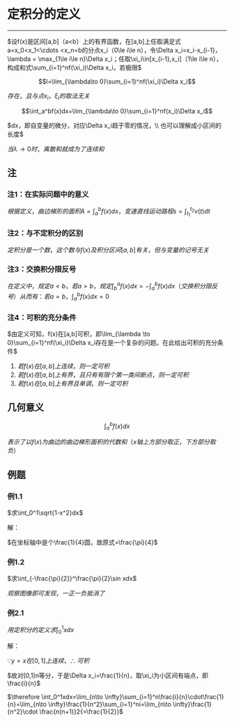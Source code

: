 # 定积分的定义

---

$设f(x)是区间[a,b]（a<b）上的有界函数，在[a,b]上任取满足式a=x_0<x_1<\cdots <x_n=b的分点x_i（0\le i\le n），令\Delta x_i=x_i-x_{i-1}，\lambda = \max_{1\le i\le n}\Delta x_i；任取\xi_i\in[x_{i-1},x_i]（1\le i\le n），构成和式\sum_{i=1}^nf(\xi_i)\Delta x_i，若极限$

$$l=\lim_{\lambda\to 0}\sum_{i=1}^nf(\xi_i)\Delta x_i$$

$存在，且与点x_i，\xi_i的取法无关$

$$\int_a^bf(x)dx=\lim_{\lambda\to 0}\sum_{i=1}^nf(x_i)\Delta x_i$$

$dx，即自变量的微分，对应\Delta x_i趋于零的情况，\\
也可以理解成小区间的长度$

$当\lambda \to 0时，离散和就成为了连续和$

## 注

### 注1：在实际问题中的意义

$根据定义，曲边梯形的面积A=\int_a^bf(x)dx，变速直线运动路程s=\int_{t_1}^{t_2}v(t)dt$

### 注2：与不定积分的区别

$定积分是一个数，这个数与f(x)及积分区间[a,b]有关，但与变量的记号无关$

### 注3：交换积分限反号

$在定义中，规定a<b，若a> b，规定\int_b^af(x)dx=-\int_a^bf(x)dx（交换积分限反号）从而有：若a=b，\int_a^bf(x)dx=0$

### 注4：可积的充分条件

$由定义可知，f(x)在[a,b]可积，即\lim_{\lambda \to 0}\sum_{i=1}^nf(\xi_i)\Delta x_i存在是一个复杂的问题。在此给出可积的充分条件$

1. $若f(x)在[a,b]上连续，则一定可积$
2. $若f(x)在[a,b]上有界，且只有有限个第一类间断点，则一定可积$
3. $若f(x)在[a,b]上有界且单调，则一定可积$

## 几何意义

$$\int_a^bf(x)dx $$

$表示了以f(x)为曲边的曲边梯形面积的代数和（x轴上方部分取正，下方部分取负）$

## 例题

### 例1.1

$求\int_0^1\sqrt{1-x^2}dx$

解：

$在坐标轴中是个\frac{1}{4}圆，故原式=\frac{\pi}{4}$

### 例1.2

$求\int_{-\frac{\pi}{2}}^\frac{\pi}{2}\sin xdx$

$观察图像即可发现，一正一负抵消了$

### 例2.1

$用定积分的定义求\int_0^1xdx$

解：

$\because y=x在[0,1]上连续，\therefore 可积$

$故对[0,1]n等分，于是\Delta x_i=\frac{1}{n}，取\xi_i为小区间有端点，即\frac{i}{n}$

$\therefore \int_0^1xdx=\lim_{n\to \infty}\sum_{i=1}^n\frac{i}{n}\cdot\frac{1}{n}=\lim_{n\to \infty}\frac{1}{n^2}\sum_{i=1}^ni=\lim_{n\to \infty}\frac{1}{n^2}\cdot \frac{n(n+1)}2{=\frac{1}{2}}$